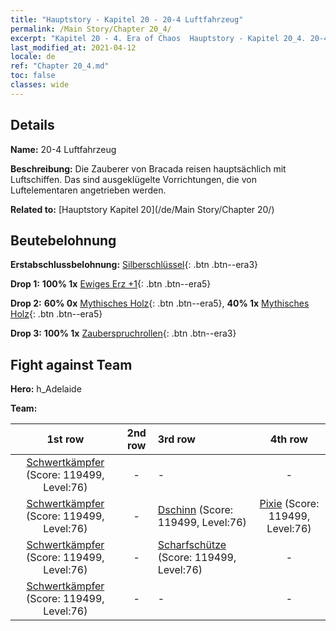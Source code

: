 ```yaml
---
title: "Hauptstory - Kapitel 20 - 20-4 Luftfahrzeug"
permalink: /Main Story/Chapter 20_4/
excerpt: "Kapitel 20 - 4. Era of Chaos  Hauptstory - Kapitel 20_4. 20-4 Luftfahrzeug"
last_modified_at: 2021-04-12
locale: de
ref: "Chapter 20_4.md"
toc: false
classes: wide
---
```


## Details

 **Name:** 20-4 Luftfahrzeug

 **Beschreibung:** Die Zauberer von Bracada reisen hauptsächlich mit Luftschiffen. Das sind ausgeklügelte Vorrichtungen, die von Luftelementaren angetrieben werden.

 **Related to:** [Hauptstory Kapitel 20](/de/Main Story/Chapter 20/)

## Beutebelohnung

 **Erstabschlussbelohnung:** [Silberschlüssel](/de/Items/con_693/){: .btn .btn--era3}

 **Drop 1:** **100% 1x** [Ewiges Erz +1](/de/Items/mat_68/){: .btn .btn--era5}

 **Drop 2:** **60% 0x** [Mythisches Holz](/de/Items/mat_62/){: .btn .btn--era5}, **40% 1x** [Mythisches Holz](/de/Items/mat_62/){: .btn .btn--era5}

 **Drop 3:** **100% 1x** [Zauberspruchrollen](/de/Items/con_694/){: .btn .btn--era3}


## Fight against Team
 **Hero:** h_Adelaide

 **Team:**


  | 1st row | 2nd row | 3rd row | 4th row |
  |:----:|:----:|:----|:----:|
  | [Schwertkämpfer](/de/units/Swordsman/) (Score: 119499, Level:76)  | - | - | - |
  | [Schwertkämpfer](/de/units/Swordsman/) (Score: 119499, Level:76)  | - | [Dschinn](/de/units/Genie/) (Score: 119499, Level:76)  | [Pixie](/de/units/Sprite/) (Score: 119499, Level:76)  |
  | [Schwertkämpfer](/de/units/Swordsman/) (Score: 119499, Level:76)  | - | [Scharfschütze](/de/units/Marksman/) (Score: 119499, Level:76)  | - |
  | [Schwertkämpfer](/de/units/Swordsman/) (Score: 119499, Level:76)  | - | - | - |


